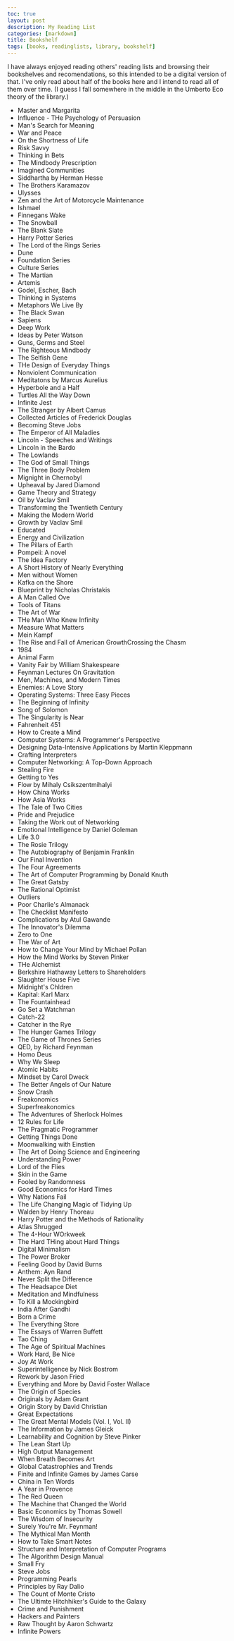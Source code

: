 ```yaml
---
toc: true
layout: post
description: My Reading List
categories: [markdown]
title: Bookshelf
tags: [books, readinglists, library, bookshelf]
---
```



I have always enjoyed reading others' reading lists and browsing their bookshelves and recomendations, so this intended to be a digital version of that. I've only read about half of the books here and I intend to read all of them over time. (I guess I fall somewhere in the middle in the Umberto Eco theory of the library.)

- Master and Margarita
- Influence - THe Psychology of Persuasion
- Man's Search for Meaning
- War and Peace
- On the Shortness of Life
- Risk Savvy
- Thinking in Bets
- The Mindbody Prescription
- Imagined Communities
- Siddhartha by Herman Hesse
- The Brothers Karamazov
- Ulysses
- Zen and the Art of Motorcycle Maintenance
- Ishmael
- Finnegans Wake
- The Snowball
- The Blank Slate
- Harry Potter Series
- The Lord of the Rings Series
- Dune
- Foundation Series
- Culture Series
- The Martian
- Artemis
- Godel, Escher, Bach
- Thinking in Systems
- Metaphors We Live By
- The Black Swan
- Sapiens
- Deep Work
- Ideas by Peter Watson
- Guns, Germs and Steel
- The Righteous Mindbody
- The Selfish Gene
- THe Design of Everyday Things
- Nonviolent Communication
- Meditatons by Marcus Aurelius
- Hyperbole and a Half
- Turtles All the Way Down
- Infinite Jest
- The Stranger by Albert Camus
- Collected Articles of Frederick Douglas
- Becoming Steve Jobs
- The Emperor of All Maladies
- Lincoln - Speeches and Writings
- Lincoln in the Bardo
- The Lowlands
- The God of Small Things
- The Three Body Problem
- Mignight in Chernobyl
- Upheaval by Jared Diamond
- Game Theory and Strategy
- Oil by Vaclav Smil
- Transforming the Twentieth Century
- Making the Modern World
- Growth by Vaclav Smil
- Educated
- Energy and Civilization
- The Pillars of Earth
- Pompeii: A novel
- The Idea Factory
- A Short History of Nearly Everything
- Men without Women
- Kafka on the Shore
- Blueprint by Nicholas Christakis
- A Man Called Ove
- Tools of Titans
- The Art of War
- THe Man Who Knew Infinity
- Measure What Matters
- Mein Kampf
- The Rise and Fall of American GrowthCrossing the Chasm
- 1984
- Animal Farm
- Vanity Fair by William Shakespeare
- Feynman Lectures On Gravitation
- Men, Machines, and Modern Times
- Enemies: A Love Story
- Operating Systems: Three Easy Pieces
- The Beginning of Infinity
- Song of Solomon
- The Singularity is Near
- Fahrenheit 451
- How to Create a Mind
- Computer Systems: A Programmer's Perspective
- Designing Data-Intensive Applications by Martin Kleppmann
- Crafting Interpreters
- Computer Networking: A Top-Down Approach
- Stealing Fire
- Getting to Yes
- Flow by Mihaly Csikszentmihalyi
- How China Works
- How Asia Works
- The Tale of Two Cities
- Pride and Prejudice
- Taking the Work out of Networking
- Emotional Intelligence by Daniel Goleman
- Life 3.0
- The Rosie Trilogy
- The Autobiography of Benjamin Franklin
- Our Final Invention
- The Four Agreements
- The Art of Computer Programming by Donald Knuth
- The Great Gatsby
- The Rational Optimist
- Outliers
- Poor Charlie's Almanack
- The Checklist Manifesto
- Complications by Atul Gawande
- The Innovator's Dilemma
- Zero to One
- The War of Art
- How to Change Your Mind by Michael Pollan
- How the Mind Works by Steven Pinker
- THe Alchemist
- Berkshire Hathaway Letters to Shareholders
- Slaughter House Five 
- Midnight's Chldren
- Kapital: Karl Marx
- The Fountainhead
- Go Set a Watchman
- Catch-22
- Catcher in the Rye
- The Hunger Games Trilogy
- The Game of Thrones Series
- QED, by Richard Feynman
- Homo Deus
- Why We Sleep
- Atomic Habits
- Mindset by Carol Dweck
- The Better Angels of Our Nature
- Snow Crash
- Freakonomics
- Superfreakonomics
- The Adventures of Sherlock Holmes
- 12 Rules for Life
- The Pragmatic Programmer
- Getting Things Done
- Moonwalking with Einstien
- The Art of Doing Science and Engineering
- Understanding Power
- Lord of the Flies
- Skin in the Game
- Fooled by Randomness
- Good Economics for Hard Times
- Why Nations Fail
- The Life Changing Magic of Tidying Up
- Walden by Henry Thoreau
- Harry Potter and the Methods of Rationality
- Atlas Shrugged
- The 4-Hour WOrkweek
- The Hard THing about Hard Things
- Digital Minimalism
- The Power Broker
- Feeling Good by David Burns
- Anthem: Ayn Rand
- Never Split the Difference
- The Headsapce Diet
- Meditation and Mindfulness
- To Kill a Mockingbird
- India After Gandhi
- Born a Crime
- The Everything Store
- The Essays of Warren Buffett
- Tao Ching 
- The Age of Spiritual Machines
- Work Hard, Be Nice
- Joy At Work
- Superintelligence by Nick Bostrom
- Rework by Jason Fried
- Everything and More by David Foster Wallace
- The Origin of Species
- Originals by Adam Grant
- Origin Story by David Christian
- Great Expectations
- The Great Mental Models (Vol. I, Vol. II)
- The Information by James Gleick
- Learnability and Cognition by Steve Pinker
- The Lean Start Up 
- High Output Management
- When Breath Becomes Art
- Global Catastrophies and Trends
- Finite and Infinite Games by James Carse 
- China in Ten Words
- A Year in Provence
- The Red Queen
- The Machine that Changed the World
- Basic Economics by Thomas Sowell
- The Wisdom of Insecurity
- Surely You're Mr. Feynman!
- The Mythical Man Month
- How to Take Smart Notes
- Structure and Interpretation of Computer Programs
- The  Algorithm Design Manual
- Small Fry
- Steve Jobs
- Programming Pearls
- Principles by Ray Dalio
- The Count of Monte Cristo
- The Ultimte Hitchhiker's Guide to the Galaxy
- Crime and Punishment
- Hackers and Painters
- Raw Thought by Aaron Schwartz
- Infinite Powers